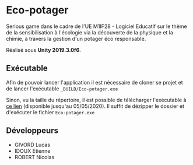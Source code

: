 # Eco-potager

Serious game dans le cadre de l'UE M1IF28 - Logiciel Educatif sur le thème de la sensibilisation à l'écologie via la découverte de la physique et la chimie, à travers la gestion d'un potager éco responsable.

Réalisé sous **Unity 2019.3.0f6**.



## Exécutable

Afin de pouvoir lancer l'application il est nécessaire de cloner se projet et de lancer l'exécutable ``_BUILD/Eco-potager.exe ``

Sinon, vu la taille du répertoire, il est possible de télécharger l'exécutable à [ce lien](https://filesender.renater.fr/?s=download&token=38effd0e-de71-4a84-a983-d75d0f27dde1) (disponible jusqu'au 05/05/2020).
Il suffit de dézipper le dossier et d'exécuter le fichier ``Eco-potager.exe ``



## Développeurs

* GIVORD Lucas
* IDOUX Etienne
* ROBERT Nicolas

